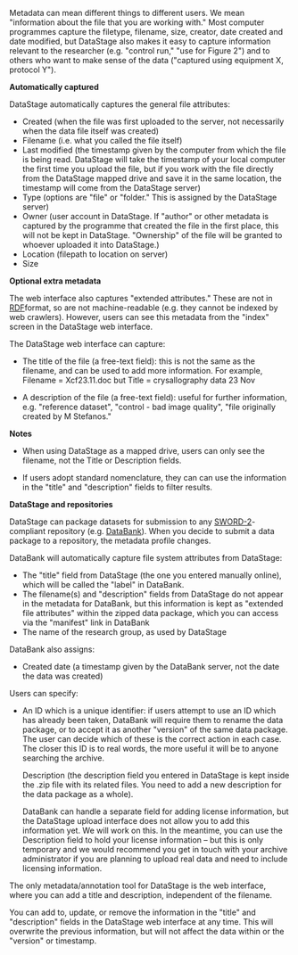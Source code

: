 Metadata can mean different things to different users.  We mean "information about the file that you are working with."  Most computer programmes capture the filetype, filename, size, creator, date created and date modified, but DataStage also makes it easy to capture information relevant to the researcher (e.g. "control run," "use for Figure 2") and to others who want to make sense of the data ("captured using equipment X, protocol Y").


**Automatically captured**

DataStage automatically captures the general file attributes:

* Created (when the file was first uploaded to the server, not necessarily when the data file itself was created)
* Filename (i.e. what you called the file itself)
* Last modified (the timestamp given by the computer from which the file is being read. DataStage will take the timestamp of your local computer the first time you upload the file, but if you work with the file directly from the DataStage mapped drive and save it in the same location, the timestamp will come from the DataStage server)
* Type (options are "file" or "folder." This is assigned by the DataStage server)
* Owner (user account in DataStage.  If "author" or other metadata is captured by the programme that created the file in the first place, this will not be kept in DataStage. "Ownership" of the file will be granted to whoever uploaded it into DataStage.)
* Location (filepath to location on server)
* Size


**Optional extra metadata**

The web interface also captures "extended attributes." These are not in [RDF](http://en.wikipedia.org/wiki/Resource_Description_Framework)format, so are not machine-readable (e.g. they cannot be indexed by web crawlers). However, users can see this metadata from the "index" screen in the DataStage web interface.

The DataStage web interface can capture:

* The title of the file (a free-text field): this is not the same as the filename, and can be used to add more information.  For example, Filename = Xcf23.11.doc but Title = crysallography data 23 Nov

* A description of the file (a free-text field): useful for further information, e.g. "reference dataset", "control - bad image quality", "file originally created by M Stefanos."


**Notes**

* When using DataStage as a mapped drive, users can only see the filename, not the Title or Description fields.

* If users adopt standard nomenclature, they can can use the information in the "title" and "description" fields to filter results.



**DataStage and repositories**

DataStage can package datasets for submission to any [SWORD-2](http://swordapp.org/sword-v2/)-compliant repository (e.g. [DataBank](http://www.dataflow.ox.ac.uk/index.php/databank/db-about)).  When you decide to submit a data package to a repository, the metadata profile changes.

DataBank will automatically capture file system attributes from DataStage:

* The "title" field from DataStage (the one you entered manually online), which will be called the "label" in DataBank.
* The filename(s) and "description" fields from DataStage do not appear in the metadata for DataBank, but this information is kept as "extended file attributes" within the zipped data package, which you can access via the "manifest" link in DataBank
* The name of the research group, as used by DataStage

DataBank also assigns:
* Created date (a timestamp given by the DataBank server, not the date the data was created)

Users can specify:
* An ID which is a unique identifier: if users attempt to use an ID which has already been taken, DataBank will require them to rename the data package, or to accept it as another "version" of the same data package. The user can decide which of these is the correct action in each case. The closer this ID is to real words, the more useful it will be to anyone searching the archive.

    Description (the description field you entered in DataStage is kept inside the .zip file with its related files. You need to add a new description for the data package as a whole).

    DataBank can handle a separate field for adding license information, but the DataStage upload interface does not allow you to add this information yet. We will work on this. In the meantime, you can use the Description field to hold your license information – but this is only temporary and we would recommend you get in touch with your archive administrator if you are planning to upload real data and need to include licensing information.

The only metadata/annotation tool for DataStage is the web interface, where you can add a title and description, independent of the filename.

You can add to, update, or remove the information in the "title" and "description" fields in the DataStage web interface at any time. This will overwrite the previous information, but will not affect the data within or the "version" or timestamp.